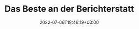 ---
retweeted: false
source: <a href="https://mobile.twitter.com" rel="nofollow">Twitter Web App</a>
entities:
  user_mentions: []
  urls: []
  symbols: []
  media:
  - expanded_url: https://twitter.com/bascht/status/1544754634098614273/video/1
    indices:
    - '236'
    - '259'
    url: https://t.co/jxVmSt1trX
    media_url: http://pbs.twimg.com/ext_tw_video_thumb/1544754080140107776/pu/img/QyFB7D3sfRve1u-8.jpg
    id_str: '1544754080140107776'
    id: '1544754080140107776'
    media_url_https: https://pbs.twimg.com/ext_tw_video_thumb/1544754080140107776/pu/img/QyFB7D3sfRve1u-8.jpg
    sizes:
      thumb:
        w: '150'
        h: '150'
        resize: crop
      small:
        w: '356'
        h: '312'
        resize: fit
      large:
        w: '356'
        h: '312'
        resize: fit
      medium:
        w: '356'
        h: '312'
        resize: fit
    type: photo
    display_url: pic.twitter.com/jxVmSt1trX
  hashtags: []
display_text_range:
- '0'
- '259'
favorite_count: '9'
id_str: '1544754634098614273'
truncated: false
retweet_count: '0'
id: '1544754634098614273'
possibly_sensitive: false
created_at: Wed Jul 06 18:46:19 +0000 2022
favorited: false
full_text: Das Beste an der Berichterstattung über Number 10 Downing street ist nicht
  was *hinter* dieser Tür passiert, sondern dass jemand dafür bezahlt wird alle paar
  Minuten zu checken ob Larry vielleicht jetzt doch endlich rein kommen möchte.
lang: de
extended_entities:
  media:
  - expanded_url: https://twitter.com/bascht/status/1544754634098614273/video/1
    indices:
    - '236'
    - '259'
    url: https://t.co/jxVmSt1trX
    media_url: http://pbs.twimg.com/ext_tw_video_thumb/1544754080140107776/pu/img/QyFB7D3sfRve1u-8.jpg
    id_str: '1544754080140107776'
    video_info:
      aspect_ratio:
      - '89'
      - '78'
      duration_millis: '24840'
      variants:
      - content_type: application/x-mpegURL
        url: https://video.twimg.com/ext_tw_video/1544754080140107776/pu/pl/D6j0HdV3MjwzypyZ.m3u8?tag=12&container=fmp4
      - bitrate: '832000'
        content_type: video/mp4
        url: https://video.twimg.com/ext_tw_video/1544754080140107776/pu/vid/356x312/f25K_gcQ37Yn-ksn.mp4?tag=12
      - bitrate: '256000'
        content_type: video/mp4
        url: https://video.twimg.com/ext_tw_video/1544754080140107776/pu/vid/308x270/B8wquiD86mK9tPK8.mp4?tag=12
    additional_media_info:
      monetizable: false
    id: '1544754080140107776'
    media_url_https: https://pbs.twimg.com/ext_tw_video_thumb/1544754080140107776/pu/img/QyFB7D3sfRve1u-8.jpg
    sizes:
      thumb:
        w: '150'
        h: '150'
        resize: crop
      small:
        w: '356'
        h: '312'
        resize: fit
      large:
        w: '356'
        h: '312'
        resize: fit
      medium:
        w: '356'
        h: '312'
        resize: fit
    type: video
    display_url: pic.twitter.com/jxVmSt1trX
tags:
- pesos:twitter
date: '2022-07-06T18:46:19+00:00'
src: https://twitter.com/bascht/status/1544754634098614273
original_url: https://twitter.com/bascht/status/1544754634098614273
type: twitter_tweet
media_url: https://img.bascht.com/twitter/pbs.twimg.com/ext_tw_video_thumb/1544754080140107776/pu/img/QyFB7D3sfRve1u-8.jpg
text: Das Beste an der Berichterstattung über Number 10 Downing street ist nicht was
  *hinter* dieser Tür passiert, sondern dass jemand dafür bezahlt wird alle paar Minuten
  zu checken ob Larry vielleicht jetzt doch endlich rein kommen möchte.
title: Das Beste an der Berichterstatt

---